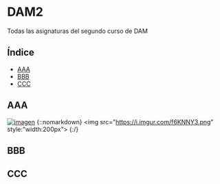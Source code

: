 # DAM2
Todas las asignaturas del segundo curso de DAM


## Índice
- [AAA](#aaa)
- [BBB](#bbb)
- [CCC](#ccc)

## AAA
[![imagen](https://i.imgur.com/f6KNNY3.png)](https://i.imgur.com/f6KNNY3.png)
{::nomarkdown}
<img src="https://i.imgur.com/f6KNNY3.png" style:"width:200px"></img>
{:/}
## BBB

## CCC
